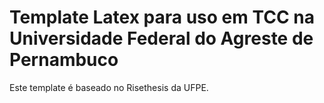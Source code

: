 # Template Latex para uso em TCC na Universidade Federal do Agreste de Pernambuco

Este template é baseado no Risethesis da UFPE.
